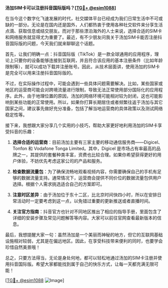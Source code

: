 **汤加SIM卡可以注册抖音国际版吗？[[TG💪+ @esim1088](https://t.me/s/esim1088)]**

在当今这个数字化飞速发展的时代，社交媒体平台已经成为我们日常生活中不可或缺的一部分。无论是在国内还是国外，人们都热衷于使用各种社交软件来分享生活点滴、获取信息或结交朋友。而对于那些漂泊海外的人士来说，选择合适的SIM卡和网络服务就显得尤为重要了。最近，有不少朋友问我关于汤加SIM卡能否注册抖音国际版的问题，今天我们就来聊聊这个话题。

首先，让我们明确一点：抖音国际版（TikTok）是一款全球通用的应用程序，理论上只要你的设备能够连接到互联网，并且符合该应用的基本注册条件（比如年龄限制等），就可以成功下载并注册账号。因此，从技术层面讲，使用汤加的SIM卡是完全可以用来注册抖音国际版的。

不过，在实际操作过程中，可能会遇到一些具体问题需要解决。比如，某些国家或地区的运营商可能会对跨境流量进行限制，导致无法正常使用部分国际化的应用程序。此外，由于地理位置的原因，汤加的网络环境可能相对较为封闭，这也可能影响到某些功能的正常使用。所以，如果你打算长期居住或者频繁往返于汤加与其它国家之间，建议事先做好充分准备，包括了解当地运营商的具体政策以及测试网络稳定性等。

接下来，我想跟大家分享几个实用的小技巧，帮助大家更好地利用汤加的SIM卡享受抖音的乐趣：

1. **选择合适的运营商**：目前汤加主要有三家主要的移动通信服务商——Digicel、Tonfon 和 Vodafone Tonga Limited。其中，Digicel 是市场占有率最高的品牌之一，其提供的套餐种类丰富，资费也比较合理。如果你希望获得更好的用户体验，不妨优先考虑这家公司的产品和服务。

2. **检查数据流量包**：为了确保流畅地观看视频内容，你需要确保自己的手机有足够的数据流量支持。通常情况下，运营商会提供不同价位的数据流量包供用户选择。根据个人需求挑选适合自己的方案即可。

3. **注意时区差异**：由于汤加位于东十二区，比北京时间快四小时，所以在安排日常活动时一定要考虑到这一点，以免错过重要的更新推送或者直播时间。

4. **关注官方指南**：抖音官方也针对不同地区推出了相应的指导手册，里面包含了详细的安装步骤及常见问题解答等内容。大家可以前往官网查看最新版本的信息。

最后，我想提醒大家一句：虽然汤加是一个美丽而神秘的地方，但它的互联网基础设施相对较弱，尤其是在偏远地区。因此，在享受科技带来便利的同时，也要学会珍惜自然美景哦！

总之，只要方法得当，无论是身处何地，都可以轻松地通过汤加的SIM卡注册并使用抖音国际版。希望大家都能找到属于自己的快乐方式，让每一天都充满无限可能！ 

[[TG💪+ @esim1088](https://t.me/s/esim1088) ![Image](https://i.postimg.cc/4NQfJmqS/Snipaste-2025-05-13-00-14-12.png)]